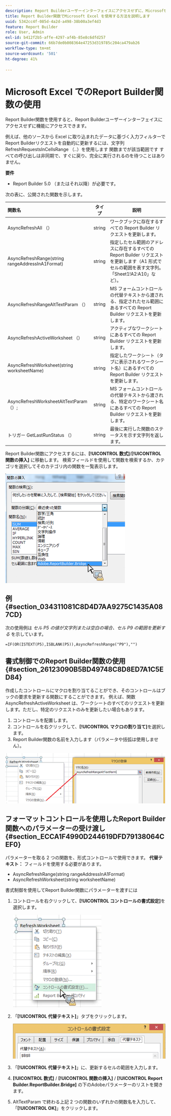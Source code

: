```yaml
---
description: Report Builderユーザーインターフェイスにアクセスせずに、Microsoft Excel をReport Builder関数と共に使用する方法を説明します。
title: Report Builder関数でMicrosoft Excel を使用する方法を説明します
uuid: 5342cc4f-085d-4a2d-a498-38b00a3ef4d3
feature: Report Builder
role: User, Admin
exl-id: b412f2b5-affe-4297-af4b-85e8c6dfd257
source-git-commit: 66b7de0b008364e47253d319785c204ca479ab26
workflow-type: tm+mt
source-wordcount: '501'
ht-degree: 41%

---
```


# Microsoft Excel でのReport Builder関数の使用

Report Builder関数を使用すると、Report Builderユーザーインターフェイスにアクセスせずに機能にアクセスできます。

例えば、他のソースから Excel に取り込まれたデータに基づく入力フィルターでReport Builderリクエストを自動的に更新するには、文字列 RefreshRequestsInCellsRange （..）を使用します 関数までが該当範囲です すべての呼び出しは非同期で、すぐに戻り、完全に実行されるのを待つことはありません。

**要件**

* Report Builder 5.0 （またはそれ以降）が必要です。

次の表に、公開された関数を示します。

| 関数名 | タイプ | 説明 |
|:---| --- | ---|
| AsyncRefreshAll （） | string | ワークブックに存在するすべての Report Builder リクエストを更新します。 |
| AsyncRefreshRange(string rangeAddressInA1Format) | string | 指定したセル範囲のアドレスに存在するすべての Report Builder リクエストを更新します（A1 形式でセルの範囲を表す文字列。「Sheet1!A2:A10」など）。 |
| AsyncRefreshRangeAltTextParam （） | string | MS フォームコントロールの代替テキストから渡される、指定されたセル範囲にあるすべての Report Builder リクエストを更新します。 |
| AsyncRefreshActiveWorksheet （） | string | アクティブなワークシートにあるすべての Report Builder リクエストを更新します。 |
| AsyncRefreshWorksheet(string worksheetName) | string | 指定したワークシート（タブに表示されるワークシート名）にあるすべての Report Builder リクエストを更新します。 |
| AsyncRefreshWorksheetAltTextParam （）; | string | MS フォームコントロールの代替テキストから渡される、特定のワークシート名にあるすべての Report Builder リクエストを更新します。 |
| トリガー GetLastRunStatus （） | string | 最後に実行した関数のステータスを示す文字列を返します。 |

Report Builder関数にアクセスするには、**[!UICONTROL 数式]**/**[!UICONTROL 関数の挿入]** に移動します。 検索フィールドを使用して関数を検索するか、カテゴリを選択してそのカテゴリ内の関数を一覧表示します。

![ カテゴリリストが展開された関数を挿入ウィンドウを示すスクリーンショット。](assets/arb_functions.png)

## 例 {#section_034311081C8D4D7AA9275C1435A087CD}

次の使用例は *セル P5 の値が文字列または空白の場合、セル P9 の範囲を更新する* を示しています。

```
=IF(OR(ISTEXT(P5),ISBLANK(P5)),AsyncRefreshRange("P9"),"")
```

## 書式制御でのReport Builder関数の使用 {#section_26123090B5BD49748C8D8ED7A1C5ED84}

作成したコントロールにマクロを割り当てることができ、そのコントロールはブックの要求を更新する関数にすることができます。 例えば、関数 AsyncRefreshActiveWorksheet は、ワークシートのすべてのリクエストを更新します。ただし、特定のリクエストのみを更新したい場合もあります。

1. コントロールを配置します。
1. コントロールを右クリックして、**[!UICONTROL マクロの割り当て]**&#x200B;を選択します。
1. Report Builder関数の名前を入力します（パラメータや括弧は使用しません）。

![ マクロの割り当てウィンドウを示すスクリーンショット。](assets/assign_macro.png)

## フォーマットコントロールを使用したReport Builder関数へのパラメーターの受け渡し {#section_ECCA1F4990D244619DFD79138064CEF0}

パラメーターを取る 2 つの関数を、形式コントロールで使用できます。 **代替テキスト：** フィールドを使用する必要があります。

* AsyncRefreshRange(string rangeAddressInA1Format)
* AsyncRefreshWorksheet(string worksheetName)

書式制御を使用してReport Builder関数にパラメーターを渡すには

1. コントロールを右クリックして、**[!UICONTROL コントロールの書式設定]**&#x200B;を選択します。

   ![ 形式コントロールが選択されていることを示すスクリーンショット。](assets/format_control.png)

1. 「**[!UICONTROL 代替テキスト]**」タブをクリックします。

   ![ 「代替テキスト」タブと「代替テキスト」フィールドを示すスクリーンショット。](assets/alt_text.png)

1. 「**[!UICONTROL 代替テキスト]**」に、更新するセルの範囲を入力します。
1. **[!UICONTROL 数式]** / **[!UICONTROL 関数の挿入]** / **[!UICONTROL Report Builder.ReportBuilder.Bridge]** の下のAdobeパラメーターのリストを開きます。

1. AltTextParam で終わる上記 2 つの関数のいずれかの関数名を入力して、「**[!UICONTROL OK]**」をクリックします。
